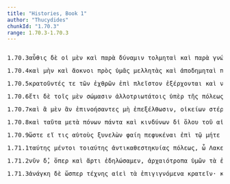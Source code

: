 ```yaml
---
title: "Histories, Book 1"
author: "Thucydides"
chunkId: "1.70.3"
range: 1.70.3-1.70.3
---
```


<pre class="greek prose syntax" data-urn="urn:cts:greekLit:tlg0003.tlg001"><p><span class="subdoc" data-subdoc="1.70.3">1.70.3</span><span class="sentence"><span class=" " data-def="back, back again, again, anew, encore" data-flags="d--------" data-head="13" data-id="1" data-lemma="αὖθις">αὖθις </span><span class=" " data-flags="d--------" data-head="13" data-id="2" data-lemma="δέ">δὲ </span><span class=" nominative" data-flags="l-p---mn-" data-head="13" data-id="3" data-lemma="ὁ">οἱ </span><span class=" " data-def="indeed, of a truth, but, indeed" data-flags="d--------" data-head="13" data-id="4" data-lemma="μέν">μὲν </span><span class=" " data-flags="d--------" data-head="7" data-id="5" data-lemma="καί">καὶ </span><span class=" " data-def="beside, from the side of, from beside, from, beside" data-flags="r--------" data-head="19" data-id="6" data-lemma="παρά">παρὰ </span><span class=" accusative" data-def="power, might, bodily strength, strength, power, ability" data-flags="n-s---fa-" data-head="6" data-id="7" data-lemma="δύναμις">δύναμιν </span><span class=" nominative" data-def="bold, venturous man" data-flags="n-p---mn-" data-head="19" data-id="8" data-lemma="τολμητής">τολμηταὶ </span><span class=" " data-flags="d--------" data-head="13" data-id="9" data-lemma="καί">καὶ </span><span class=" " data-def="beside, from the side of, from beside, from, beside" data-flags="r--------" data-head="20" data-id="10" data-lemma="παρά">παρὰ </span><span class=" accusative" data-def="means of knowing, mark, token, organ by which one perceives" data-flags="n-s---fa-" data-head="10" data-id="11" data-lemma="γνώμη">γνώμην </span><span class=" nominative" data-def="venturesome person" data-flags="n-p---mn-" data-head="20" data-id="12" data-lemma="κινδυνευτής">κινδυνευταὶ </span><span class=" " data-flags="c--------" data-head="0" data-id="13" data-lemma="καί">καὶ </span><span class=" " data-def="in, into, in, in the district of" data-flags="r--------" data-head="21" data-id="14" data-lemma="ἐν">ἐν </span><span class=" dative" data-flags="l-p---nd-" data-head="16" data-id="15" data-lemma="ὁ">τοῖς </span><span class=" dative" data-flags="a-p---nd-" data-head="14" data-id="16" data-lemma="δεινός">δεινοῖς </span><span class=" nominative" data-def="hopeful, cheerful, in good hope, hopefulness" data-flags="n-p---mn-" data-head="21" data-id="17" data-lemma="εὔελπις">εὐέλπιδες</span><span class=" " data-flags="u--------" data-head="0" data-id="18" data-lemma="·">· </span></span><span class="sentence"><span class=" nominative" data-flags="l-s---nn-" data-head="3" data-id="1" data-lemma="ὁ">τὸ </span><span class=" " data-flags="d--------" data-head="23" data-id="2" data-lemma="δέ">δὲ </span><span class=" nominative" data-def="your, yours, of, you" data-flags="a-s---nn-" data-head="23" data-id="3" data-lemma="ὑμέτερος">ὑμέτερον </span><span class=" genitive" data-flags="l-s---fg-" data-head="6" data-id="4" data-lemma="ὁ">τῆς </span><span class=" " data-flags="d--------" data-head="17" data-id="5" data-lemma="τε">τε </span><span class=" genitive" data-def="power, might, bodily strength, strength, power, ability" data-flags="n-s---fg-" data-head="7" data-id="6" data-lemma="δύναμις">δυνάμεως </span><span class=" accusative" data-def="wanting, lacking in, in need of, caret vate sacro" data-flags="a-p---na-" data-head="8" data-id="7" data-lemma="ἐνδεής">ἐνδεᾶ </span><span class="verb " data-def="pass through, pass over, experience certain for-, tunes, fare" data-flags="v--ana---" data-head="17" data-id="8" data-lemma="πράσσω">πρᾶξαι </span><span class=" genitive" data-flags="l-s---fg-" data-head="11" data-id="9" data-lemma="ὁ">τῆς </span><span class=" " data-flags="d--------" data-head="17" data-id="10" data-lemma="τε">τε </span><span class=" genitive" data-def="means of knowing, mark, token, organ by which one perceives" data-flags="n-s---fg-" data-head="14" data-id="11" data-lemma="γνώμη">γνώμης </span><span class=" " data-def="and not, but not), nor, not even, not either" data-flags="d--------" data-head="15" data-id="12" data-lemma="μηδέ">μηδὲ </span><span class=" dative" data-flags="l-p---nd-" data-head="14" data-id="13" data-lemma="ὁ">τοῖς </span><span class=" dative" data-def="firm, steady, terra firma, steadfast, durable" data-flags="a-p---nd-" data-head="15" data-id="14" data-lemma="βέβαιος">βεβαίοις </span><span class="verb " data-def="trust, put faith in, rely on, believe, believe" data-flags="v--ana---" data-head="17" data-id="15" data-lemma="πιστεύω">πιστεῦσαι </span><span class=" genitive" data-flags="l-p---ng-" data-head="18" data-id="16" data-lemma="ὁ">τῶν </span><span class=" " data-flags="c--------" data-head="23" data-id="17" data-lemma="τε">τε </span><span class=" genitive" data-flags="a-p---ng-" data-head="21" data-id="18" data-lemma="δεινός">δεινῶν </span><span class=" " data-def="never, and never" data-flags="d--------" data-head="21" data-id="19" data-lemma="μηδέποτε">μηδέποτε </span><span class="verb " data-def="forebode, presage, expect, suspect" data-flags="v--pne---" data-head="17" data-id="20" data-lemma="οἴομαι">οἴεσθαι </span><span class="verb " data-def="loose from, from, undo" data-flags="v--fnp---" data-head="20" data-id="21" data-lemma="ἀπολύω">ἀπολυθήσεσθαι</span><span class=" " data-flags="u--------" data-head="0" data-id="22" data-lemma=".">. </span></span></p><p><span class="subdoc" data-subdoc="1.70.4">1.70.4</span><span class="sentence"><span class=" " data-flags="d--------" data-head="8" data-id="1" data-lemma="καί">καὶ </span><span class=" " data-flags="d--------" data-head="3" data-id="2" data-lemma="μήν">μὴν </span><span class=" " data-flags="d--------" data-head="8" data-id="3" data-lemma="καί">καὶ </span><span class=" nominative" data-def="without hesitation, resolute, pressing, present, without hesitation" data-flags="a-p---mn-" data-head="13" data-id="4" data-lemma="ἄοκνος">ἄοκνοι </span><span class=" " data-def="on the side of, in the direction of, from, at, to, práti" data-flags="r--------" data-head="13" data-id="5" data-lemma="πρός">πρὸς </span><span class=" genitive" data-def="your" data-flags="a-s---fg-" data-head="7" data-id="6" data-lemma="ὑμός">ὑμᾶς </span><span class=" accusative" data-def="one who delays, procrastinates" data-flags="n-p---ma-" data-head="5" data-id="7" data-lemma="μελλητής">μελλητὰς </span><span class=" " data-flags="c--------" data-head="0" data-id="8" data-lemma="καί">καὶ </span><span class=" nominative" data-def="one who goes abroad, is not tied to his home" data-flags="n-p---mn-" data-head="14" data-id="9" data-lemma="ἀποδημητής">ἀποδημηταὶ </span><span class=" " data-def="on the side of, in the direction of, from, at, to, práti" data-flags="r--------" data-head="14" data-id="10" data-lemma="πρός">πρὸς </span><span class=" accusative" data-def="dwelling in, native, at home" data-flags="a-p---mas" data-head="10" data-id="11" data-lemma="ἔνδημος">ἐνδημοτάτους</span><span class=" " data-flags="u--------" data-head="0" data-id="12" data-lemma="·">· </span></span><span class="sentence"><span class="verb " data-def="forebode, presage, expect, suspect" data-flags="v3ppie---" data-head="12" data-id="1" data-lemma="οἴομαι">οἴονται </span><span class=" " data-def="for, yes, . . , no, ay doubtless" data-flags="d--------" data-head="12" data-id="2" data-lemma="γάρ">γὰρ </span><span class=" nominative" data-flags="l-p---mn-" data-head="1" data-id="3" data-lemma="ὁ">οἱ </span><span class=" " data-def="indeed, of a truth, but, indeed" data-flags="d--------" data-head="12" data-id="4" data-lemma="μέν">μὲν </span><span class=" dative" data-flags="l-s---fd-" data-head="6" data-id="5" data-lemma="ὁ">τῇ </span><span class=" dative" data-def="absence, waste" data-flags="n-s---fd-" data-head="9" data-id="6" data-lemma="ἀπουσία">ἀπουσίᾳ </span><span class=" " data-flags="d--------" data-head="9" data-id="7" data-lemma="ἄν">ἄν </span><span class=" accusative" data-def="any one, any thing, who? what?, si se" data-flags="p-s---na-" data-head="9" data-id="8" data-lemma="τις">τι </span><span class="verb " data-def="procure for oneself, get, acquire, win, to get one's" data-flags="v--pne---" data-head="1" data-id="9" data-lemma="κτάομαι">κτᾶσθαι</span><span class=" " data-flags="u--------" data-head="1" data-id="10" data-lemma=",">, </span><span class=" nominative" data-def="thou, thou at least, for thy part, you two, both of you" data-flags="p-p---mn-" data-head="21" data-id="11" data-lemma="σύ">ὑμεῖς </span><span class=" " data-flags="c--------" data-head="0" data-id="12" data-lemma="δέ">δὲ </span><span class=" dative" data-flags="l-s---nd-" data-head="14" data-id="13" data-lemma="ὁ">τῷ </span><span class="verb " data-def="come upon, approach, come suddenly upon" data-flags="v--ana---" data-head="19" data-id="14" data-lemma="ἐπέρχομαι">ἐπελθεῖν </span><span class=" " data-flags="d--------" data-head="17" data-id="15" data-lemma="καί">καὶ </span><span class=" accusative" data-flags="l-p---na-" data-head="17" data-id="16" data-lemma="ὁ">τὰ </span><span class=" accusative" data-def="at hand, ready, prepared, in hand, in ready money" data-flags="a-p---na-" data-head="19" data-id="17" data-lemma="ἑτοῖμος">ἑτοῖμα </span><span class=" " data-flags="d--------" data-head="19" data-id="18" data-lemma="ἄν">ἂν </span><span class="verb " data-def="disable, hinder, disable, lame" data-flags="v--ana---" data-head="21" data-id="19" data-lemma="βλάπτω">βλάψαι</span><span class=" " data-flags="u--------" data-head="0" data-id="20" data-lemma=".">. </span></span></p><p><span class="subdoc" data-subdoc="1.70.5">1.70.5</span><span class="sentence"><span class="verb nominative" data-def="to be strong, powerful, rule, hold sway, sway" data-flags="v-pppamn-" data-head="7" data-id="1" data-lemma="κρατέω">κρατοῦντές </span><span class=" " data-flags="d--------" data-head="8" data-id="2" data-lemma="τε">τε </span><span class=" genitive" data-flags="l-p---mg-" data-head="4" data-id="3" data-lemma="ὁ">τῶν </span><span class=" genitive" data-def="hated, hateful, hateful, hating, hostile" data-flags="a-p---mg-" data-head="1" data-id="4" data-lemma="ἐχθρός">ἐχθρῶν </span><span class=" " data-flags="r--------" data-head="7" data-id="5" data-lemma="ἐπί">ἐπὶ </span><span class=" accusative" data-def="most, greatest, largest, most in vogue, the greatest number" data-flags="a-s---na-" data-head="5" data-id="6" data-lemma="πλεῖστος">πλεῖστον </span><span class="verb " data-def="go, come out of, come out" data-flags="v3ppie---" data-head="8" data-id="7" data-lemma="ἐξέρχομαι">ἐξέρχονται </span><span class=" " data-flags="c--------" data-head="0" data-id="8" data-lemma="καί">καὶ </span><span class="verb nominative" data-def="conquer, prevail, conqueror, conquered" data-flags="v-pppemn-" data-head="12" data-id="9" data-lemma="νικάω">νικώμενοι </span><span class=" " data-flags="r--------" data-head="12" data-id="10" data-lemma="ἐπί">ἐπ̓ </span><span class=" accusative" data-def="smallest, least, least, narrowly" data-flags="a-s---na-" data-head="10" data-id="11" data-lemma="ἐλάχιστος">ἐλάχιστον </span><span class="verb " data-def="fall back, lay oneself back, fall back, give ground" data-flags="v3ppia---" data-head="8" data-id="12" data-lemma="ἀναπίπτω">ἀναπίπτουσιν</span><span class=" " data-flags="u--------" data-head="0" data-id="13" data-lemma=".">. </span></span></p><p><span class="subdoc" data-subdoc="1.70.6">1.70.6</span><span class="sentence"><span class=" " data-def="yet, still, ever, already" data-flags="d--------" data-head="5" data-id="1" data-lemma="ἔτι">ἔτι </span><span class=" " data-flags="d--------" data-head="13" data-id="2" data-lemma="δέ">δὲ </span><span class=" dative" data-flags="l-p---nd-" data-head="5" data-id="3" data-lemma="ὁ">τοῖς </span><span class=" " data-def="indeed, of a truth, but, indeed" data-flags="d--------" data-head="13" data-id="4" data-lemma="μέν">μὲν </span><span class=" dative" data-def="body, dead body, corpse, living body" data-flags="n-p---nd-" data-head="10" data-id="5" data-lemma="σῶμα">σώμασιν </span><span class=" dative" data-def="of, belonging to another, another man's" data-flags="a-p---nds" data-head="5" data-id="6" data-lemma="ἀλλότριος">ἀλλοτριωτάτοις </span><span class=" " data-def="upaári, ufar, ofer" data-flags="r--------" data-head="10" data-id="7" data-lemma="ὑπέρ">ὑπὲρ </span><span class=" genitive" data-flags="l-s---fg-" data-head="9" data-id="8" data-lemma="ὁ">τῆς </span><span class=" genitive" data-def="city, the citadel, the citadel" data-flags="n-s---fg-" data-head="7" data-id="9" data-lemma="πόλις">πόλεως </span><span class="verb " data-def="" data-flags="v3ppie---" data-head="13" data-id="10" data-lemma="χράομαι">χρῶνται</span><span class=" " data-flags="u--------" data-head="10" data-id="11" data-lemma=",">, </span><span class=" dative" data-flags="l-s---fd-" data-head="14" data-id="12" data-lemma="ὁ">τῇ </span><span class=" " data-flags="c--------" data-head="0" data-id="13" data-lemma="δέ">δὲ </span><span class=" dative" data-def="means of knowing, mark, token, organ by which one perceives" data-flags="n-s---fd-" data-head="23" data-id="14" data-lemma="γνώμη">γνώμῃ </span><span class=" dative" data-def="in, of the house, of" data-flags="a-s---fds" data-head="14" data-id="15" data-lemma="οἰκεῖος">οἰκειοτάτῃ </span><span class=" " data-def="into, to, into" data-flags="r--------" data-head="23" data-id="16" data-lemma="εἰς">ἐς </span><span class=" accusative" data-flags="l-s---na-" data-head="18" data-id="17" data-lemma="ὁ">τὸ </span><span class="verb " data-def="pass through, pass over, experience certain for-, tunes, fare" data-flags="v--pna---" data-head="16" data-id="18" data-lemma="πράσσω">πράσσειν </span><span class=" accusative" data-def="any one, any thing, who? what?, si se" data-flags="p-s---na-" data-head="18" data-id="19" data-lemma="τις">τι </span><span class=" " data-def="upaári, ufar, ofer" data-flags="r--------" data-head="18" data-id="20" data-lemma="ὑπέρ">ὑπὲρ </span><span class=" genitive" data-def="self, him, her, it, the very one, the same" data-flags="p-s---fg-" data-head="20" data-id="21" data-lemma="αὐτός">αὐτῆς</span><span class=" " data-flags="u--------" data-head="0" data-id="22" data-lemma=".">. </span></span></p><p><span class="subdoc" data-subdoc="1.70.7">1.70.7</span><span class="sentence"><span class=" " data-flags="d--------" data-head="14" data-id="1" data-lemma="καί">καὶ </span><span class=" accusative" data-flags="p-p---na-" data-head="7" data-id="2" data-lemma="ὅς">ἃ </span><span class=" " data-def="indeed, of a truth, but, indeed" data-flags="d--------" data-head="14" data-id="3" data-lemma="μέν">μὲν </span><span class=" " data-flags="d--------" data-head="7" data-id="4" data-lemma="ἄν">ἂν </span><span class="verb nominative" data-def="think on, of, contrive, form plans" data-flags="v-papamn-" data-head="7" data-id="5" data-lemma="ἐπινοέω">ἐπινοήσαντες </span><span class=" " data-flags="d--------" data-head="7" data-id="6" data-lemma="μή">μὴ </span><span class="verb " data-def="march out, make a sally, reach, proceed against, prosecute" data-flags="v3pasa---" data-head="9" data-id="7" data-lemma="ἐπεξέρχομαι">ἐπεξέλθωσιν</span><span class=" " data-flags="u--------" data-head="7" data-id="8" data-lemma=",">, </span><span class=" genitive" data-def="in, of the house, of" data-flags="a-p---ng-" data-head="10" data-id="9" data-lemma="οἰκεῖος">οἰκείων </span><span class="verb " data-def="to be without, lack, lose" data-flags="v--pne---" data-head="11" data-id="10" data-lemma="στέρομαι">στέρεσθαι </span><span class="verb " data-def="go before, lead the way, precede, to go before" data-flags="v3ppie---" data-head="14" data-id="11" data-lemma="ἡγέομαι">ἡγοῦνται</span><span class=" " data-flags="u--------" data-head="11" data-id="12" data-lemma=",">, </span><span class=" accusative" data-flags="p-p---na-" data-head="17" data-id="13" data-lemma="ὅς">ἃ </span><span class=" " data-flags="c--------" data-head="0" data-id="14" data-lemma="δέ">δ̓ </span><span class=" " data-flags="d--------" data-head="17" data-id="15" data-lemma="ἄν">ἂν </span><span class="verb nominative" data-def="come upon, approach, come suddenly upon" data-flags="v-papamn-" data-head="17" data-id="16" data-lemma="ἐπέρχομαι">ἐπελθόντες </span><span class="verb " data-def="procure for oneself, get, acquire, win, to get one's" data-flags="v3pasm---" data-head="24" data-id="17" data-lemma="κτάομαι">κτήσωνται</span><span class=" " data-flags="u--------" data-head="17" data-id="18" data-lemma=",">, </span><span class=" accusative" data-def="little, small, small, low, not copious" data-flags="a-p---na-" data-head="24" data-id="19" data-lemma="ὀλίγος">ὀλίγα </span><span class=" " data-def="on the side of, in the direction of, from, at, to, práti" data-flags="r--------" data-head="19" data-id="20" data-lemma="πρός">πρὸς </span><span class=" accusative" data-flags="l-p---na-" data-head="22" data-id="21" data-lemma="ὁ">τὰ </span><span class="verb accusative" data-flags="v-pppana-" data-head="20" data-id="22" data-lemma="μέλλω">μέλλοντα </span><span class="verb " data-def="happen to be at, she be, may'st" data-flags="v--ana---" data-head="26" data-id="23" data-lemma="τυγχάνω">τυχεῖν </span><span class="verb nominative" data-def="pass through, pass over, experience certain for-, tunes, fare" data-flags="v-papamn-" data-head="23" data-id="24" data-lemma="πράσσω">πράξαντες</span><span class=" " data-flags="u--------" data-head="0" data-id="25" data-lemma=".">. </span></span><span class="sentence"><span class=" " data-def="if haply, if, soever" data-flags="c--------" data-head="11" data-id="1" data-lemma="ἐάν">ἢν </span><span class=" " data-flags="d--------" data-head="11" data-id="2" data-lemma="δέ">δ̓ </span><span class=" " data-flags="d--------" data-head="7" data-id="3" data-lemma="ἄρα">ἄρα </span><span class=" genitive" data-def="any one, any thing, who? what?, si se" data-flags="p-s---ng-" data-head="6" data-id="4" data-lemma="τις">του </span><span class=" " data-flags="d--------" data-head="6" data-id="5" data-lemma="καί">καὶ </span><span class=" dative" data-flags="n-s---fd-" data-head="7" data-id="6" data-lemma="πεῖρα">πείρᾳ </span><span class="verb " data-def="make to fall, overthrow, by tripping up, trip up in wrestling, throw" data-flags="v3pasp---" data-head="1" data-id="7" data-lemma="σφάλλω">σφαλῶσιν</span><span class=" " data-flags="u--------" data-head="1" data-id="8" data-lemma=",">, </span><span class="verb nominative" data-def="hope instead, in turn" data-flags="v-papamn-" data-head="11" data-id="9" data-lemma="ἀντελπίζω">ἀντελπίσαντες </span><span class=" accusative" data-flags="p-p---na-" data-head="9" data-id="10" data-lemma="ἄλλος">ἄλλα </span><span class="verb " data-def="make full, fill full of, to be filled full" data-flags="v3paia---" data-head="0" data-id="11" data-lemma="πληρόω">ἐπλήρωσαν </span><span class=" accusative" data-flags="l-s---fa-" data-head="13" data-id="12" data-lemma="ὁ">τὴν </span><span class=" accusative" data-def="need, want, need, necessity" data-flags="n-s---fa-" data-head="11" data-id="13" data-lemma="χρεία">χρείαν</span><span class=" " data-flags="u--------" data-head="0" data-id="14" data-lemma="·">· </span></span><span class="sentence"><span class=" nominative" data-def="alone, solitary, bereft of, without" data-flags="a-p---mn-" data-head="6" data-id="1" data-lemma="μόνος">μόνοι </span><span class=" " data-def="for, yes, . . , no, ay doubtless" data-flags="d--------" data-head="6" data-id="2" data-lemma="γάρ">γὰρ </span><span class="verb " data-flags="v3ppia---" data-head="6" data-id="3" data-lemma="ἔχω">ἔχουσί </span><span class=" " data-flags="d--------" data-head="6" data-id="4" data-lemma="τε">τε </span><span class=" " data-def="like, resembling, similar, more like" data-flags="d--------" data-head="6" data-id="5" data-lemma="ὅμοιος">ὁμοίως </span><span class=" " data-flags="c--------" data-head="0" data-id="6" data-lemma="καί">καὶ </span><span class="verb " data-def="hope for, look for, expect, hope to" data-flags="v3ppia---" data-head="6" data-id="7" data-lemma="ἐλπίζω">ἐλπίζουσιν </span><span class=" accusative" data-flags="p-p---na-" data-head="10" data-id="8" data-lemma="ὅς">ἃ </span><span class=" " data-flags="d--------" data-head="10" data-id="9" data-lemma="ἄν">ἂν </span><span class="verb " data-def="think on, of, contrive, form plans" data-flags="v3pasa---" data-head="6" data-id="10" data-lemma="ἐπινοέω">ἐπινοήσωσι </span><span class=" " data-def="through, in a line, right through" data-flags="r--------" data-head="6" data-id="11" data-lemma="διά">διὰ </span><span class=" accusative" data-flags="l-s---na-" data-head="16" data-id="12" data-lemma="ὁ">τὸ </span><span class=" accusative" data-def="swift, fleet, quick, quick, hasty" data-flags="a-s---fa-" data-head="15" data-id="13" data-lemma="ταχύς">ταχεῖαν </span><span class=" accusative" data-flags="l-s---fa-" data-head="15" data-id="14" data-lemma="ὁ">τὴν </span><span class=" accusative" data-def="an attempt upon, attack, attempt, attempt" data-flags="n-s---fa-" data-head="16" data-id="15" data-lemma="ἐπιχείρησις">ἐπιχείρησιν </span><span class="verb " data-def="make, do, make, produce" data-flags="v--pne---" data-head="11" data-id="16" data-lemma="ποιέω">ποιεῖσθαι </span><span class=" genitive" data-flags="p-p---ng-" data-head="19" data-id="17" data-lemma="ὅς">ὧν </span><span class=" " data-flags="d--------" data-head="19" data-id="18" data-lemma="ἄν">ἂν </span><span class="verb " data-def="come to know, perceive, know, know by reflection" data-flags="v3pasa---" data-head="15" data-id="19" data-lemma="γιγνώσκω">γνῶσιν</span><span class=" " data-flags="u--------" data-head="0" data-id="20" data-lemma=".">. </span></span></p><p><span class="subdoc" data-subdoc="1.70.8">1.70.8</span><span class="sentence"><span class=" " data-flags="d--------" data-head="14" data-id="1" data-lemma="καί">καὶ </span><span class=" accusative" data-def="this, u, this man here" data-flags="p-p---na-" data-head="12" data-id="2" data-lemma="οὗτος">ταῦτα </span><span class=" " data-def="mip, miti, mit, in the midst of, among, between" data-flags="r--------" data-head="12" data-id="3" data-lemma="μετά">μετὰ </span><span class=" genitive" data-def="work, hard work, toil, the toil of war" data-flags="n-p---mg-" data-head="6" data-id="4" data-lemma="πόνος">πόνων </span><span class=" accusative" data-flags="a-p---na-" data-head="2" data-id="5" data-lemma="πᾶς">πάντα </span><span class=" " data-flags="c--------" data-head="3" data-id="6" data-lemma="καί">καὶ </span><span class=" genitive" data-def="danger, hazard, venture, danger of, from" data-flags="n-p---mg-" data-head="6" data-id="7" data-lemma="κίνδυνος">κινδύνων </span><span class=" " data-def="through, in a line, right through" data-flags="r--------" data-head="12" data-id="8" data-lemma="διά">δἰ </span><span class=" genitive" data-flags="a-s---mg-" data-head="11" data-id="9" data-lemma="ὅλοξ">ὅλου </span><span class=" genitive" data-flags="l-s---mg-" data-head="11" data-id="10" data-lemma="ὁ">τοῦ </span><span class=" genitive" data-def="aevum, period of existence, lifetime, life" data-flags="n-s---mg-" data-head="8" data-id="11" data-lemma="αἰών">αἰῶνος </span><span class="verb " data-def="weary" data-flags="v3ppia---" data-head="14" data-id="12" data-lemma="μοχθόω">μοχθοῦσι</span><span class=" " data-flags="u--------" data-head="12" data-id="13" data-lemma=",">, </span><span class=" " data-flags="c--------" data-head="0" data-id="14" data-lemma="καί">καὶ </span><span class="verb " data-def="have enjoyment of, have the benefit of, enjoy" data-flags="v3ppia---" data-head="14" data-id="15" data-lemma="ἀπολαύω">ἀπολαύουσιν </span><span class=" accusative" data-def="smallest, least, least, narrowly" data-flags="a-p---na-" data-head="15" data-id="16" data-lemma="ἐλάχιστος">ἐλάχιστα </span><span class=" genitive" data-flags="l-p---ng-" data-head="18" data-id="17" data-lemma="ὁ">τῶν </span><span class="verb genitive" data-def="begin, take the initiative, beginner, take the initiative in, begin" data-flags="v-pppang-" data-head="15" data-id="18" data-lemma="ὑπάρχω">ὑπαρχόντων </span><span class=" " data-def="through, in a line, right through" data-flags="r--------" data-head="15" data-id="19" data-lemma="διά">διὰ </span><span class=" accusative" data-flags="l-s---na-" data-head="22" data-id="20" data-lemma="ὁ">τὸ </span><span class=" " data-def="ever, always, Eq, until now" data-flags="d--------" data-head="22" data-id="21" data-lemma="ἀεί">αἰεὶ </span><span class="verb " data-def="procure for oneself, get, acquire, win, to get one's" data-flags="v--pne---" data-head="35" data-id="22" data-lemma="κτάομαι">κτᾶσθαι </span><span class=" " data-flags="d--------" data-head="35" data-id="23" data-lemma="καί">καὶ </span><span class=" " data-def="and not, neither . . nor, both not . . , and" data-flags="d--------" data-head="28" data-id="24" data-lemma="μήτε">μήτε </span><span class=" accusative" data-def="feast, festival, holiday, a feast, holiday-making, amusement, pastime" data-flags="n-s---fa-" data-head="28" data-id="25" data-lemma="ἑορτή">ἑορτὴν </span><span class=" accusative" data-flags="a-s---na-" data-head="27" data-id="26" data-lemma="ἄλλος">ἄλλο </span><span class=" accusative" data-def="any one, any thing, who? what?, si se" data-flags="p-s---na-" data-head="28" data-id="27" data-lemma="τις">τι </span><span class="verb " data-def="go before, lead the way, precede, to go before" data-flags="v--pne---" data-head="35" data-id="28" data-lemma="ἡγέομαι">ἡγεῖσθαι </span><span class=" " data-flags="c--------" data-head="26" data-id="29" data-lemma="ἤ">ἢ </span><span class=" accusative" data-flags="l-s---na-" data-head="33" data-id="30" data-lemma="ὁ">τὸ </span><span class=" accusative" data-flags="l-p---na-" data-head="32" data-id="31" data-lemma="ὁ">τὰ </span><span class="verb accusative" data-def="there is need, it is needful for, one must" data-flags="v-pppana-" data-head="33" data-id="32" data-lemma="δεῖ">δέοντα </span><span class="verb " data-def="pass through, pass over, experience certain for-, tunes, fare" data-flags="v--ana---" data-head="29" data-id="33" data-lemma="πράσσω">πρᾶξαι </span><span class=" accusative" data-def="bringing together, collecting, conjunction, comparison" data-flags="n-s---fa-" data-head="44" data-id="34" data-lemma="συμφορά">ξυμφοράν </span><span class=" " data-flags="c--------" data-head="19" data-id="35" data-lemma="τε">τε </span><span class=" " data-flags="d--------" data-head="37" data-id="36" data-lemma="οὐ">οὐχ </span><span class=" accusative" data-def="inferior, weaker, not so good" data-flags="a-s---nac" data-head="44" data-id="37" data-lemma="ἥσσων">ἧσσον </span><span class=" accusative" data-def="rest, quiet, rest from, silence, stillness" data-flags="n-s---fa-" data-head="44" data-id="38" data-lemma="ἡσυχία">ἡσυχίαν </span><span class=" accusative" data-def="free from business, easy-going, fond of quiet, refrain from meddling in politics" data-flags="a-s---fa-" data-head="38" data-id="39" data-lemma="ἀπράγμων">ἀπράγμονα </span><span class=" " data-flags="c--------" data-head="37" data-id="40" data-lemma="ἤ">ἢ </span><span class=" accusative" data-def="occupation, business, engagement, engagement, business" data-flags="n-s---fa-" data-head="45" data-id="41" data-lemma="ἀσχολία">ἀσχολίαν </span><span class=" accusative" data-def="painful, toilsome, laborious, wearisome" data-flags="a-s---fa-" data-head="41" data-id="42" data-lemma="ἐπίπονος">ἐπίπονον</span><span class=" " data-flags="u--------" data-head="0" data-id="43" data-lemma="·">· </span></span></p><p><span class="subdoc" data-subdoc="1.70.9">1.70.9</span><span class="sentence"><span class=" " data-def="as being, inasmuch as, since it was, the actual" data-flags="d--------" data-head="22" data-id="1" data-lemma="ὥστε">ὥστε </span><span class=" " data-flags="c--------" data-head="22" data-id="2" data-lemma="εἰ">εἴ </span><span class=" nominative" data-def="any one, any thing, who? what?, si se" data-flags="p-s---mn-" data-head="6" data-id="3" data-lemma="τις">τις </span><span class=" accusative" data-def="self, him, her, it, the very one, the same" data-flags="p-p---ma-" data-head="7" data-id="4" data-lemma="αὐτός">αὐτοὺς </span><span class="verb nominative" data-def="grasp, seize together, seize at once" data-flags="v-sapamn-" data-head="6" data-id="5" data-lemma="συναιρέω">ξυνελὼν </span><span class="verb " data-def="Spir. Prooem., Eratosth.Prooem, say, affirm, assert, shall we say of" data-flags="v3spoa---" data-head="2" data-id="6" data-lemma="φημί">φαίη </span><span class="verb " data-def="bring forth, produce, put forth, made, grow" data-flags="v--rna---" data-head="6" data-id="7" data-lemma="φύω">πεφυκέναι </span><span class=" " data-flags="r--------" data-head="7" data-id="8" data-lemma="ἐπί">ἐπὶ </span><span class=" dative" data-flags="l-s---nd-" data-head="14" data-id="9" data-lemma="ὁ">τῷ </span><span class=" " data-def="and not, neither . . nor, both not . . , and" data-flags="d--------" data-head="14" data-id="10" data-lemma="μήτε">μήτε </span><span class=" accusative" data-def="self, him, her, it, the very one, the same" data-flags="p-p---ma-" data-head="14" data-id="11" data-lemma="αὐτός">αὐτοὺς </span><span class="verb " data-flags="v--pna---" data-head="14" data-id="12" data-lemma="ἔχω">ἔχειν </span><span class=" accusative" data-def="rest, quiet, rest from, silence, stillness" data-flags="n-s---fa-" data-head="12" data-id="13" data-lemma="ἡσυχία">ἡσυχίαν </span><span class=" " data-def="and not, neither . . nor, both not . . , and" data-flags="c--------" data-head="8" data-id="14" data-lemma="μήτε">μήτε </span><span class=" accusative" data-flags="l-p---ma-" data-head="17" data-id="15" data-lemma="ὁ">τοὺς </span><span class=" accusative" data-flags="a-p---ma-" data-head="17" data-id="16" data-lemma="ἄλλος">ἄλλους </span><span class=" accusative" data-def="man, gods, the men" data-flags="n-p---ma-" data-head="18" data-id="17" data-lemma="ἄνθρωπος">ἀνθρώπους </span><span class="verb " data-def="suffer, permit, leave, alone" data-flags="v--pna---" data-head="14" data-id="18" data-lemma="ἐάω">ἐᾶν</span><span class=" " data-flags="u--------" data-head="2" data-id="19" data-lemma=",">, </span><span class=" " data-def="straight, upright, standing, erect" data-flags="d--------" data-head="22" data-id="20" data-lemma="ὀρθός">ὀρθῶς </span><span class=" " data-flags="d--------" data-head="22" data-id="21" data-lemma="ἄν">ἂν </span><span class="verb " data-def="said, avocam, vac" data-flags="v3saoa---" data-head="0" data-id="22" data-lemma="εἶπον">εἴποι</span><span class=" " data-flags="u--------" data-head="0" data-id="23" data-lemma=".">. </span></span></p><p><span class="subdoc" data-subdoc="1.71.1">1.71.1</span><span class="sentence"><span class=" genitive" data-def="this, u, this man here" data-flags="a-s---fg-" data-head="5" data-id="1" data-lemma="οὗτος">ταύτης </span><span class=" " data-flags="d--------" data-head="42" data-id="2" data-lemma="μέντοι">μέντοι </span><span class=" genitive" data-def="such as this, so good, so noble, so bad, so great a thing" data-flags="a-s---fg-" data-head="5" data-id="3" data-lemma="τοιοῦτος">τοιαύτης </span><span class="verb genitive" data-def="replace, substitute, replace, set up" data-flags="v-srpafg-" data-head="42" data-id="4" data-lemma="ἀντικαθίστημι">ἀντικαθεστηκυίας </span><span class=" genitive" data-def="city, the citadel, the citadel" data-flags="n-s---fg-" data-head="4" data-id="5" data-lemma="πόλις">πόλεως</span><span class=" " data-flags="u--------" data-head="8" data-id="6" data-lemma=",">, </span><span class=" " data-flags="i--------" data-head="8" data-id="7" data-lemma="ὦ">ὦ </span><span class=" vocative" data-flags="n-p---mv-" data-head="42" data-id="8" data-lemma="Λακεδαιμόνιος">Λακεδαιμόνιοι</span><span class=" " data-flags="u--------" data-head="8" data-id="9" data-lemma=",">, </span><span class="verb " data-def="to be always going, to make a show, delay, put off" data-flags="v2ppia---" data-head="11" data-id="10" data-lemma="διαμέλλω">διαμέλλετε </span><span class=" " data-flags="c--------" data-head="42" data-id="11" data-lemma="καί">καὶ </span><span class="verb " data-def="forebode, presage, expect, suspect" data-flags="v2ppie---" data-head="11" data-id="12" data-lemma="οἴομαι">οἴεσθε </span><span class=" accusative" data-flags="l-s---fa-" data-head="14" data-id="13" data-lemma="ὁ">τὴν </span><span class=" accusative" data-def="rest, quiet, rest from, silence, stillness" data-flags="n-s---fa-" data-head="21" data-id="14" data-lemma="ἡσυχία">ἡσυχίαν </span><span class=" " data-flags="d--------" data-head="16" data-id="15" data-lemma="οὐ">οὐ </span><span class=" dative" data-def="this, u, this man here" data-flags="p-p---md-" data-head="21" data-id="16" data-lemma="οὗτος">τούτοις </span><span class=" genitive" data-flags="l-p---mg-" data-head="18" data-id="17" data-lemma="ὁ">τῶν </span><span class=" genitive" data-def="man, gods, the men" data-flags="n-p---mg-" data-head="16" data-id="18" data-lemma="ἄνθρωπος">ἀνθρώπων </span><span class=" " data-flags="r--------" data-head="21" data-id="19" data-lemma="ἐπί">ἐπὶ </span><span class=" accusative" data-def="most, greatest, largest, most in vogue, the greatest number" data-flags="a-s---na-" data-head="19" data-id="20" data-lemma="πλεῖστος">πλεῖστον </span><span class="verb " data-def="ward off, keep off, would, keep off" data-flags="v--pna---" data-head="12" data-id="21" data-lemma="ἀρκέω">ἀρκεῖν </span><span class=" nominative" data-flags="p-p---mn-" data-head="28" data-id="22" data-lemma="ὅς">οἳ </span><span class=" " data-flags="d--------" data-head="28" data-id="23" data-lemma="ἄν">ἂν </span><span class=" dative" data-flags="l-s---fd-" data-head="26" data-id="24" data-lemma="ὁ">τῇ </span><span class=" " data-def="indeed, of a truth, but, indeed" data-flags="d--------" data-head="38" data-id="25" data-lemma="μέν">μὲν </span><span class=" dative" data-def="preparation, to be prepared, preparation" data-flags="n-s---fd-" data-head="28" data-id="26" data-lemma="παρασκευή">παρασκευῇ </span><span class=" accusative" data-def="observant of custom, rule, of social rule, well-ordered, civilized" data-flags="a-p---na-" data-head="28" data-id="27" data-lemma="δίκαιος">δίκαια </span><span class="verb " data-def="pass through, pass over, experience certain for-, tunes, fare" data-flags="v3ppsa---" data-head="31" data-id="28" data-lemma="πράσσω">πράσσωσι</span><span class=" " data-flags="u--------" data-head="28" data-id="29" data-lemma=",">, </span><span class=" dative" data-flags="l-s---fd-" data-head="32" data-id="30" data-lemma="ὁ">τῇ </span><span class=" " data-flags="c--------" data-head="16" data-id="31" data-lemma="δέ">δὲ </span><span class=" dative" data-def="means of knowing, mark, token, organ by which one perceives" data-flags="n-s---fd-" data-head="38" data-id="32" data-lemma="γνώμη">γνώμῃ</span><span class=" " data-flags="u--------" data-head="34" data-id="33" data-lemma=",">, </span><span class=" " data-def="if haply, if, soever" data-flags="c--------" data-head="38" data-id="34" data-lemma="ἐάν">ἢν </span><span class="verb " data-def="to be, do wrong, those who have sinned" data-flags="v3ppse---" data-head="34" data-id="35" data-lemma="ἀδικέω">ἀδικῶνται</span><span class=" " data-flags="u--------" data-head="34" data-id="36" data-lemma=",">, </span><span class=" nominative" data-flags="a-p---mn-" data-head="38" data-id="37" data-lemma="δῆλος">δῆλοι </span><span class="verb " data-flags="v3ppsa---" data-head="31" data-id="38" data-lemma="εἰμί">ὦσι </span><span class=" " data-flags="d--------" data-head="40" data-id="39" data-lemma="μή">μὴ </span><span class="verb nominative" data-def="to turn to, towards, inclined itself" data-flags="v-pfpamn-" data-head="38" data-id="40" data-lemma="ἐπιτρέπω">ἐπιτρέψοντες</span><span class=" " data-flags="u--------" data-head="31" data-id="41" data-lemma=",">, </span><span class=" " data-def="otheruise, but, not only . . but" data-flags="c--------" data-head="0" data-id="42" data-lemma="ἀλλά">ἀλλ̓ </span><span class=" " data-flags="r--------" data-head="57" data-id="43" data-lemma="ἐπί">ἐπὶ </span><span class=" dative" data-flags="l-s---nd-" data-head="43" data-id="44" data-lemma="ὁ">τῷ </span><span class=" " data-flags="d--------" data-head="46" data-id="45" data-lemma="μή">μὴ </span><span class="verb " data-def="grieve, vex, distresses, does" data-flags="v--pna---" data-head="50" data-id="46" data-lemma="λυπέω">λυπεῖν </span><span class=" " data-flags="d--------" data-head="50" data-id="47" data-lemma="τε">τε </span><span class=" accusative" data-flags="l-p---ma-" data-head="49" data-id="48" data-lemma="ὁ">τοὺς </span><span class=" accusative" data-flags="p-p---ma-" data-head="46" data-id="49" data-lemma="ἄλλος">ἄλλους </span><span class=" " data-flags="c--------" data-head="44" data-id="50" data-lemma="καί">καὶ </span><span class=" nominative" data-def="self, him, her, it, the very one, the same" data-flags="p-p---mn-" data-head="54" data-id="51" data-lemma="αὐτός">αὐτοὶ </span><span class="verb nominative" data-def="keep off, ward off, to be kept off, for" data-flags="v-pppemn-" data-head="54" data-id="52" data-lemma="ἀμύνω">ἀμυνόμενοι </span><span class=" " data-flags="d--------" data-head="54" data-id="53" data-lemma="μή">μὴ </span><span class="verb " data-def="disable, hinder, disable, lame" data-flags="v--pne---" data-head="50" data-id="54" data-lemma="βλάπτω">βλάπτεσθαι </span><span class=" accusative" data-flags="l-s---na-" data-head="56" data-id="55" data-lemma="ὁ">τὸ </span><span class=" accusative" data-def="equal, like, like" data-flags="a-s---na-" data-head="57" data-id="56" data-lemma="ἴσος">ἴσον </span><span class="verb " data-def="deal out, dispense, distribute, leave" data-flags="v2ppia---" data-head="42" data-id="57" data-lemma="νέμω">νέμετε</span><span class=" " data-flags="u--------" data-head="0" data-id="58" data-lemma=".">. </span></span><span class="sentence"><span class=" " data-def="only just, scarcely at all, not scarcely" data-flags="d--------" data-head="7" data-id="1" data-lemma="μόλις">μόλις </span><span class=" " data-flags="d--------" data-head="7" data-id="2" data-lemma="δέ">δ̓ </span><span class=" " data-flags="d--------" data-head="7" data-id="3" data-lemma="ἄν">ἂν </span><span class=" dative" data-def="city, the citadel, the citadel" data-flags="n-s---fd-" data-head="6" data-id="4" data-lemma="πόλις">πόλει </span><span class=" dative" data-flags="a-s---fd-" data-head="4" data-id="5" data-lemma="ὁμοῖος">ὁμοίᾳ </span><span class="verb nominative" data-def="dwell beside, dwell along the coasts of, live near" data-flags="v-pppamn-" data-head="7" data-id="6" data-lemma="παροικέω">παροικοῦντες </span><span class="verb " data-def="happen to be at, she be, may'st" data-flags="v2piia---" data-head="0" data-id="7" data-lemma="τυγχάνω">ἐτυγχάνετε </span><span class=" genitive" data-def="this, u, this man here" data-flags="p-s---ng-" data-head="7" data-id="8" data-lemma="οὗτος">τούτου</span><span class=" " data-flags="u--------" data-head="0" data-id="9" data-lemma="·">· </span></span></p><p><span class="subdoc" data-subdoc="1.71.2">1.71.2</span><span class="sentence"><span class=" " data-flags="d--------" data-head="15" data-id="1" data-lemma="νῦν">νῦν </span><span class=" " data-flags="d--------" data-head="15" data-id="2" data-lemma="δέ">δ̓</span><span class=" " data-flags="u--------" data-head="7" data-id="3" data-lemma=",">, </span><span class=" accusative" data-def="the very man who, the very thing which, the same as, wherefore" data-flags="p-s---na-" data-head="7" data-id="4" data-lemma="ὅσπερ">ὅπερ </span><span class=" " data-flags="d--------" data-head="6" data-id="5" data-lemma="καί">καὶ </span><span class=" " data-def="just, exactly, just now, to-day" data-flags="d--------" data-head="7" data-id="6" data-lemma="ἄρτι">ἄρτι </span><span class="verb " data-flags="v1paia---" data-head="15" data-id="7" data-lemma="δηλόω">ἐδηλώσαμεν</span><span class=" " data-flags="u--------" data-head="7" data-id="8" data-lemma=",">, </span><span class=" nominative" data-def="old-fashioned" data-flags="a-p---nn-" data-head="15" data-id="9" data-lemma="ἀρχαιότροπος">ἀρχαιότροπα </span><span class=" genitive" data-def="thou, thou at least, for thy part, you two, both of you" data-flags="p-p---mg-" data-head="12" data-id="10" data-lemma="σύ">ὑμῶν </span><span class=" nominative" data-flags="l-p---nn-" data-head="12" data-id="11" data-lemma="ὁ">τὰ </span><span class=" nominative" data-def="pursuit, business, custom, habits, practice" data-flags="n-p---nn-" data-head="15" data-id="12" data-lemma="ἐπιτήδευμα">ἐπιτηδεύματα </span><span class=" " data-def="on the side of, in the direction of, from, at, to, práti" data-flags="r--------" data-head="9" data-id="13" data-lemma="πρός">πρὸς </span><span class=" accusative" data-def="self, him, her, it, the very one, the same" data-flags="p-p---ma-" data-head="13" data-id="14" data-lemma="αὐτός">αὐτούς </span><span class="verb " data-flags="v3spia---" data-head="0" data-id="15" data-lemma="εἰμί">ἐστιν</span><span class=" " data-flags="u--------" data-head="0" data-id="16" data-lemma=".">. </span></span></p><p><span class="subdoc" data-subdoc="1.71.3">1.71.3</span><span class="sentence"><span class=" nominative" data-def="force, constraint, necessity, perforce, of necessity, forcibly, by force" data-flags="n-s---fn-" data-head="10" data-id="1" data-lemma="ἀνάγκη">ἀνάγκη </span><span class=" " data-flags="d--------" data-head="10" data-id="2" data-lemma="δέ">δὲ </span><span class=" " data-def="like as, even as, as for instance, just as" data-flags="c--------" data-head="10" data-id="3" data-lemma="ὥσπερ">ὥσπερ </span><span class=" genitive" data-def="art, skill, cunning of hand, craft, cunning, arts, wiles" data-flags="n-s---fg-" data-head="11" data-id="4" data-lemma="τέχνη">τέχνης </span><span class=" " data-def="ever, always, Eq, until now" data-flags="d--------" data-head="7" data-id="5" data-lemma="ἀεί">αἰεὶ </span><span class=" nominative" data-flags="l-p---nn-" data-head="7" data-id="6" data-lemma="ὁ">τὰ </span><span class="verb nominative" data-def="to be born after, come, into being after, posterity" data-flags="v-pppenn-" data-head="8" data-id="7" data-lemma="ἐπιγίγνομαι">ἐπιγιγνόμενα </span><span class="verb " data-def="to be strong, powerful, rule, hold sway, sway" data-flags="v--pna---" data-head="10" data-id="8" data-lemma="κρατέω">κρατεῖν</span><span class=" " data-flags="u--------" data-head="0" data-id="9" data-lemma="·">· </span></span><span class="sentence"><span class=" " data-flags="d--------" data-head="12" data-id="1" data-lemma="καί">καὶ </span><span class="verb dative" data-def="keep quiet, be at rest, finding rest, by resting from war" data-flags="v-sppafd-" data-head="4" data-id="2" data-lemma="ἡσυχάζω">ἡσυχαζούσῃ </span><span class=" " data-def="indeed, of a truth, but, indeed" data-flags="d--------" data-head="12" data-id="3" data-lemma="μέν">μὲν </span><span class=" dative" data-def="city, the citadel, the citadel" data-flags="n-s---fd-" data-head="8" data-id="4" data-lemma="πόλις">πόλει </span><span class=" nominative" data-flags="l-p---nn-" data-head="7" data-id="5" data-lemma="ὁ">τὰ </span><span class=" nominative" data-def="unmoved, motionless, without stirring, fixed" data-flags="a-p---nn-" data-head="7" data-id="6" data-lemma="ἀκίνητος">ἀκίνητα </span><span class=" nominative" data-def="conformable to custom, usage, law, legitimate" data-flags="a-p---nn-" data-head="21" data-id="7" data-lemma="νόμιμος">νόμιμα </span><span class=" nominative" data-def="best, best, noblest" data-flags="a-p---nn-" data-head="21" data-id="8" data-lemma="ἄριστος">ἄριστα</span><span class=" " data-flags="u--------" data-head="21" data-id="9" data-lemma=",">, </span><span class=" " data-def="on the side of, in the direction of, from, at, to, práti" data-flags="r--------" data-head="14" data-id="10" data-lemma="πρός">πρὸς </span><span class=" accusative" data-def="many, many, many" data-flags="a-p---na-" data-head="10" data-id="11" data-lemma="πολύς">πολλὰ </span><span class=" " data-flags="c--------" data-head="0" data-id="12" data-lemma="δέ">δὲ </span><span class="verb dative" data-def="force, compel, to be forced, constrain" data-flags="v-pppemd-" data-head="19" data-id="13" data-lemma="ἀναγκάζω">ἀναγκαζομένοις </span><span class="verb " data-flags="v--pna---" data-head="13" data-id="14" data-lemma="εἶμι">ἰέναι </span><span class=" genitive" data-def="many, many, many" data-flags="a-s---fg-" data-head="18" data-id="15" data-lemma="πολύς">πολλῆς </span><span class=" " data-flags="d--------" data-head="15" data-id="16" data-lemma="καί">καὶ </span><span class=" genitive" data-flags="l-s---fg-" data-head="18" data-id="17" data-lemma="ὁ">τῆς </span><span class=" genitive" data-def="contrivance for, invention, artifice" data-flags="n-s---fg-" data-head="19" data-id="18" data-lemma="ἐπιτέχνησις">ἐπιτεχνήσεως </span><span class="verb " data-def="there is need, it is needful for, one must" data-flags="v3siia---" data-head="12" data-id="19" data-lemma="δεῖ">δεῖ</span><span class=" " data-flags="u--------" data-head="0" data-id="20" data-lemma=".">. </span></span><span class="sentence"><span class=" " data-def="through, in a line, right through" data-flags="r--------" data-head="13" data-id="1" data-lemma="διά">δἰ </span><span class=" accusative" data-def="the very man who, the very thing which, the same as, wherefore" data-flags="p-s---na-" data-head="1" data-id="2" data-lemma="ὅσπερ">ὅπερ </span><span class=" " data-flags="d--------" data-head="13" data-id="3" data-lemma="καί">καὶ </span><span class=" accusative" data-flags="l-p---na-" data-head="13" data-id="4" data-lemma="ὁ">τὰ </span><span class=" genitive" data-flags="l-p---ng-" data-head="6" data-id="5" data-lemma="ὁ">τῶν </span><span class=" genitive" data-flags="n-p---mg-" data-head="4" data-id="6" data-lemma="Ἀθήναιος">Ἀθηναίων </span><span class=" " data-def="ápa, ab, ap-ehtre" data-flags="r--------" data-head="13" data-id="7" data-lemma="ἀπό">ἀπὸ </span><span class=" genitive" data-flags="l-s---fg-" data-head="9" data-id="8" data-lemma="ὁ">τῆς </span><span class=" genitive" data-def="great experience" data-flags="n-s---fg-" data-head="7" data-id="9" data-lemma="πολυπειρία">πολυπειρίας </span><span class=" " data-flags="r--------" data-head="13" data-id="10" data-lemma="ἐπί">ἐπὶ </span><span class=" accusative" data-def="" data-flags="a-s---na-" data-head="10" data-id="11" data-lemma="πλέος">πλέον </span><span class=" genitive" data-def="thou, thou at least, for thy part, you two, both of you" data-flags="p-p---mg-" data-head="11" data-id="12" data-lemma="σύ">ὑμῶν </span><span class="verb " data-def="make new, change, inventing new, use for the first time, handsel" data-flags="v3srie---" data-head="0" data-id="13" data-lemma="καινόω">κεκαίνωται</span><span class=" " data-flags="u--------" data-head="0" data-id="14" data-lemma=".">. </span></span></p></pre>
